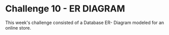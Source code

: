 # Challenge 10 - ER DIAGRAM
This week's challenge consisted of a Database ER- Diagram modeled for an online store. 

